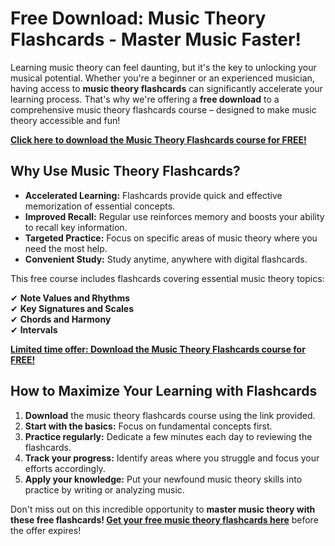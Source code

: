 # Free Download: Music Theory Flashcards - Master Music Faster!

Learning music theory can feel daunting, but it's the key to unlocking your musical potential. Whether you're a beginner or an experienced musician, having access to **music theory flashcards** can significantly accelerate your learning process. That's why we're offering a **free download** to a comprehensive music theory flashcards course – designed to make music theory accessible and fun!

[**Click here to download the Music Theory Flashcards course for FREE!**](https://udemywork.com/music-theory-flashcards)

## Why Use Music Theory Flashcards?

*   **Accelerated Learning:** Flashcards provide quick and effective memorization of essential concepts.
*   **Improved Recall:** Regular use reinforces memory and boosts your ability to recall key information.
*   **Targeted Practice:** Focus on specific areas of music theory where you need the most help.
*   **Convenient Study:** Study anytime, anywhere with digital flashcards.

This free course includes flashcards covering essential music theory topics:

✔ **Note Values and Rhythms**\
✔ **Key Signatures and Scales**\
✔ **Chords and Harmony**\
✔ **Intervals**

[**Limited time offer: Download the Music Theory Flashcards course for FREE!**](https://udemywork.com/music-theory-flashcards)

## How to Maximize Your Learning with Flashcards

1.  **Download** the music theory flashcards course using the link provided.
2.  **Start with the basics:** Focus on fundamental concepts first.
3.  **Practice regularly:** Dedicate a few minutes each day to reviewing the flashcards.
4.  **Track your progress:** Identify areas where you struggle and focus your efforts accordingly.
5.  **Apply your knowledge:** Put your newfound music theory skills into practice by writing or analyzing music.

Don't miss out on this incredible opportunity to **master music theory with these free flashcards! [Get your free music theory flashcards here](https://udemywork.com/music-theory-flashcards)** before the offer expires!
